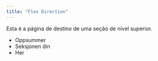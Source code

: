 ```yaml
---
title: "Flex Direction"
---
```


Esta é a página de destino de uma seção de nível superior.

* Oppsummer
* Seksjonen din
* Her
